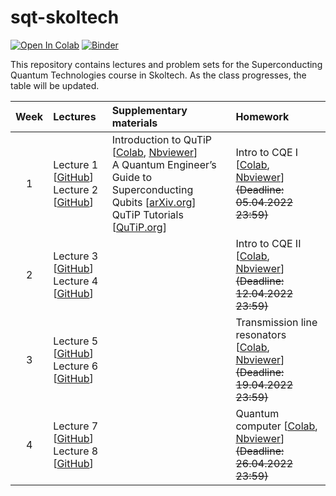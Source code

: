 # sqt-skoltech

[![Open In Colab](https://colab.research.google.com/assets/colab-badge.svg)](https://colab.research.google.com/github/dkalacheva/sqt-skoltech/blob/master/)
[![Binder](https://mybinder.org/badge_logo.svg)](https://mybinder.org/v2/gh/dkalacheva/sqt-skoltech/master)

This repository contains lectures and problem sets for the Superconducting Quantum Technologies course in Skoltech. As the class progresses, the table will be updated.

| Week | Lectures | Supplementary materials | Homework | 
|:------:|:----------|:----------|:----------|
|1| Lecture 1 [[GitHub](https://github.com/dkalacheva/sqt-skoltech/blob/master/Lectures/SQT_2022_1.pdf)] <br> Lecture 2 [[GitHub](https://github.com/dkalacheva/sqt-skoltech/blob/master/Lectures/SQT_2022_2.pdf)]| Introduction to QuTiP [[Colab](https://colab.research.google.com/github/dkalacheva/sqt-skoltech/blob/master/QuTiP-intro/Introduction-to-QuTiP.ipynb), [Nbviewer](https://nbviewer.jupyter.org/github/dkalacheva/sqt-skoltech/blob/master/QuTiP-intro/Introduction-to-QuTiP.ipynb)] <br> A Quantum Engineer’s Guide to Superconducting Qubits [[arXiv.org](https://arxiv.org/pdf/1904.06560.pdf)] <br> QuTiP Tutorials [[QuTiP.org](http://qutip.org/tutorials.html)]| Intro to CQE I [[Colab](https://colab.research.google.com/github/dkalacheva/sqt-skoltech/blob/master/HW1-intro-to-CQE/HW1-Intro-to-CQE.ipynb), [Nbviewer](https://nbviewer.jupyter.org/github/dkalacheva/sqt-skoltech/blob/master/HW1-intro-to-CQE/HW1-Intro-to-CQE.ipynb)] <br> ~~(Deadline: 05.04.2022 23:59)~~|
|2| Lecture 3 [[GitHub](https://github.com/dkalacheva/sqt-skoltech/blob/master/Lectures/SQT_2022_3.pdf)] <br> Lecture 4 [[GitHub](https://github.com/dkalacheva/sqt-skoltech/blob/master/Lectures/SQT_2022_4.pdf)]| |Intro to CQE II [[Colab](https://colab.research.google.com/github/dkalacheva/sqt-skoltech/blob/master/HW2-intro-to-CQE/HW2-Intro-to-CQE.ipynb), [Nbviewer](https://nbviewer.jupyter.org/github/dkalacheva/sqt-skoltech/blob/master/HW2-intro-to-CQE/HW2-Intro-to-CQE.ipynb)] <br> ~~(Deadline: 12.04.2022 23:59)~~|
|3| Lecture 5 [[GitHub](https://github.com/dkalacheva/sqt-skoltech/blob/master/Lectures/SQT_2022_5.pdf)] <br> Lecture 6 [[GitHub](https://github.com/dkalacheva/sqt-skoltech/blob/master/Lectures/SQT_2022_6.pdf)]| |Transmission line resonators  [[Colab](https://colab.research.google.com/github/dkalacheva/sqt-skoltech/blob/master/HW3-TL-resonators/HW3-TL-resonators.ipynb), [Nbviewer](https://nbviewer.jupyter.org/github/dkalacheva/sqt-skoltech/blob/master/HW3-TL-resonators/HW3-TL-resonators.ipynb)] <br> ~~(Deadline: 19.04.2022 23:59)~~|
|4| Lecture 7 [[GitHub](https://github.com/dkalacheva/sqt-skoltech/blob/master/Lectures/SQT_2022_7.pdf)] <br> Lecture 8 [[GitHub](https://github.com/dkalacheva/sqt-skoltech/blob/master/Lectures/SQT_2022_8.pdf)]| |Quantum computer  [[Colab](https://colab.research.google.com/github/dkalacheva/sqt-skoltech/blob/master/HW4-quantum-computer/HW4-quantum-computer.ipynb), [Nbviewer](https://nbviewer.jupyter.org/github/dkalacheva/sqt-skoltech/blob/master/HW4-quantum-computer/HW4-quantum-computer.ipynb)] <br> ~~(Deadline: 26.04.2022 23:59)~~|